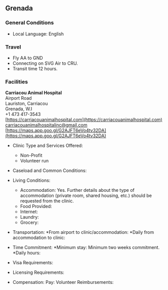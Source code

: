 ## Grenada

### General Conditions

* Local Language: English 

### Travel
- Fly AA to GND 
- Connecting on SVG Air to CRU. 
- Transit time 12 hours.

### Facilities

**Carriacou Animal Hospital**<br>
Airport Road<br>
Lauriston, Carriacou<br>
Grenada, W.I<br>
+1 473 417-3543<br>
[https://carriacouanimalhospital.com](https://carriacouanimalhospital.com)<br>
carriacouanimalhospitalinc@gmail.com<br>
[https://maps.app.goo.gl/G2AJFT6eVo4tv32DA](https://maps.app.goo.gl/G2AJFT6eVo4tv32DA)

* Clinic Type and Services Offered:
    * Non-Profit
    * Volunteer run

* Caseload and Common Conditions: 

* Living Conditions:
    * Accommodation: Yes. Further details about the type of accommodation (private room, shared housing, etc.) should be requested from the clinic.
    * Food Provided: 
    * Internet:
    * Laundry:
    * Grocery:

* Transportation: 
    *From airport to clinic/accommodation:
    *Daily from accommodation to clinic:

* Time Commitment: 
    *Minimum stay: Minimum two weeks commitment.
    *Daily hours:

* Visa Requirements: 

* Licensing Requirements:

* Compensation: 
    Pay: Volunteer
    Reimbursements: